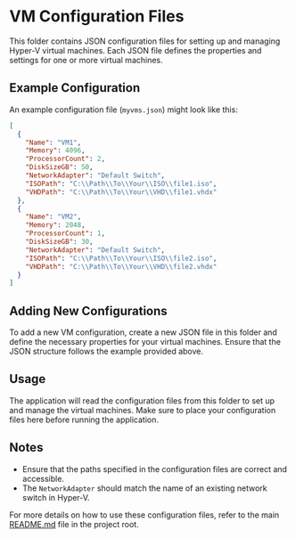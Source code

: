 # VM Configuration Files

This folder contains JSON configuration files for setting up and managing Hyper-V virtual machines. Each JSON file defines the properties and settings for one or more virtual machines.

## Example Configuration

An example configuration file (`myvms.json`) might look like this:
``` json
[
  {
    "Name": "VM1",
    "Memory": 4096,
    "ProcessorCount": 2,
    "DiskSizeGB": 50,
    "NetworkAdapter": "Default Switch",
    "ISOPath": "C:\\Path\\To\\Your\\ISO\\file1.iso",
    "VHDPath": "C:\\Path\\To\\Your\\VHD\\file1.vhdx"
  },
  {
    "Name": "VM2",
    "Memory": 2048,
    "ProcessorCount": 1,
    "DiskSizeGB": 30,
    "NetworkAdapter": "Default Switch",
    "ISOPath": "C:\\Path\\To\\Your\\ISO\\file2.iso",
    "VHDPath": "C:\\Path\\To\\Your\\VHD\\file2.vhdx"
  }
]
```

## Adding New Configurations

To add a new VM configuration, create a new JSON file in this folder and define the necessary properties for your virtual machines. Ensure that the JSON structure follows the example provided above.

## Usage

The application will read the configuration files from this folder to set up and manage the virtual machines. Make sure to place your configuration files here before running the application.

## Notes

- Ensure that the paths specified in the configuration files are correct and accessible.
- The `NetworkAdapter` should match the name of an existing network switch in Hyper-V.

For more details on how to use these configuration files, refer to the main [README.md](../README.md) file in the project root.
